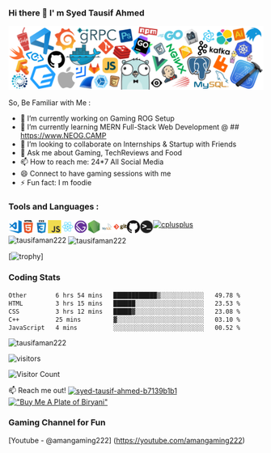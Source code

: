 ### Hi there 👋 I' m Syed Tausif Ahmed
![header-image](.//header_white_.png)
<!--
**tausifaman222/tausifaman222** is a ✨ _special_ ✨ repository because its `README.md` (this file) appears on your GitHub profile.
-->
So, Be Familiar with Me : 

- 🔭 I’m currently working on Gaming ROG Setup 
- 🌱 I’m currently learning MERN Full-Stack Web Development  @ ## https://www.NEOG.CAMP
- 👯 I’m looking to collaborate on Internships & Startup with Friends
- 💬 Ask me about Gaming, TechReviews and Food
- 📫 How to reach me: 24*7 All Social Media
- 😄 Connect to have gaming sessions with me
- ⚡ Fun fact: I m foodie 

### Tools and Languages : 
<a href="https://www.w3schools.com/cpp/" target="_blank"> <img src="https://github.com/isocpp/logos/blob/master/cpp_logo.svg" alt="cplusplus" width="40" height="40"/> </a>
<img align="left" alt="Visual Studio Code" width="26px" src="https://raw.githubusercontent.com/github/explore/80688e429a7d4ef2fca1e82350fe8e3517d3494d/topics/visual-studio-code/visual-studio-code.png" />
<img align="left" alt="HTML5" width="26px" src="https://raw.githubusercontent.com/github/explore/80688e429a7d4ef2fca1e82350fe8e3517d3494d/topics/html/html.png" />
<img align="left" alt="CSS3" width="26px" src="https://raw.githubusercontent.com/github/explore/80688e429a7d4ef2fca1e82350fe8e3517d3494d/topics/css/css.png" />
<img align="left" alt="JavaScript" width="26px" src="https://raw.githubusercontent.com/github/explore/80688e429a7d4ef2fca1e82350fe8e3517d3494d/topics/javascript/javascript.png" />
<img align="left" alt="React" width="26px" src="https://raw.githubusercontent.com/github/explore/80688e429a7d4ef2fca1e82350fe8e3517d3494d/topics/react/react.png" />
<img align="left" alt="Gatsby" width="26px" src="https://raw.githubusercontent.com/github/explore/e94815998e4e0713912fed477a1f346ec04c3da2/topics/gatsby/gatsby.png" />
<img align="left" alt="Node.js" width="26px" src="https://raw.githubusercontent.com/github/explore/80688e429a7d4ef2fca1e82350fe8e3517d3494d/topics/nodejs/nodejs.png" />
<img align="left" alt="MySQL" width="26px" src="https://raw.githubusercontent.com/github/explore/80688e429a7d4ef2fca1e82350fe8e3517d3494d/topics/mysql/mysql.png" />
<img align="left" alt="Git" width="26px" src="https://raw.githubusercontent.com/github/explore/80688e429a7d4ef2fca1e82350fe8e3517d3494d/topics/git/git.png" />
<img align="left" alt="GitHub" width="26px" src="https://raw.githubusercontent.com/github/explore/78df643247d429f6cc873026c0622819ad797942/topics/github/github.png" />
<img align="left" alt="Terminal" width="26px" src="https://raw.githubusercontent.com/github/explore/80688e429a7d4ef2fca1e82350fe8e3517d3494d/topics/terminal/terminal.png" />
</br>
<p><img align="left" src="https://github-readme-stats.vercel.app/api/top-langs?username=tausifaman222&show_icons=true&locale=en&layout=compact" alt="tausifaman222" /></p>

<p>&nbsp;<img align="center" src="https://github-readme-stats.vercel.app/api?username=tausifaman222&show_icons=true&locale=en" alt="tausifaman222" /></p>
 

[![trophy](https://github-profile-trophy.vercel.app/?username=tausifaman222&theme=onedark)]
 ### Coding Stats 
<!--START_SECTION:waka-->
```text
Other        6 hrs 54 mins   ████████████▒░░░░░░░░░░░░   49.78 % 
HTML         3 hrs 15 mins   ██████░░░░░░░░░░░░░░░░░░░   23.53 % 
CSS          3 hrs 12 mins   █████▓░░░░░░░░░░░░░░░░░░░   23.08 % 
C++          25 mins         ▓░░░░░░░░░░░░░░░░░░░░░░░░   03.10 % 
JavaScript   4 mins          ░░░░░░░░░░░░░░░░░░░░░░░░░   00.52 % 
```
<!--END_SECTION:waka-->
<p><img src="https://github-readme-streak-stats.herokuapp.com/?user=tausifaman222" alt="tausifaman222" />
</p>
<!-- ![HitCount](http://hits.dwyl.com/tausifaman222/tausifaman222.svg) -->

![visitors](https://visitor-badge.glitch.me/badge?page_id=tausifaman222.tausifaman222)

![Visitor Count](https://profile-counter.glitch.me/tausifaman222/count.svg)
 

:mailbox: Reach me out!
<a href="https://linkedin.com/in/syed-tausif-ahmed-b7139b1b1" target="blank"><img align="center" src="https://cdn.jsdelivr.net/npm/simple-icons@3.0.1/icons/linkedin.svg" alt="syed-tausif-ahmed-b7139b1b1" height="30" width="40" /></a>
[!["Buy Me A Plate of Biryani"](https://www.google.com/url?sa=i&url=https%3A%2F%2Fwww.swiggy.com%2Frestaurants%2Fbiryani-blues-scindia-house-connaught-place-delhi-8620&psig=AOvVaw3sIQy6NxwguGFz9mXqnLT2&ust=1624651713890000&source=images&cd=vfe&ved=0CAoQjRxqFwoTCLib9rmJsfECFQAAAAAdAAAAABAD)](https://www.buymeacoffee.com/tausifaman)
### Gaming Channel for Fun
[Youtube - @amangaming222]
(https://youtube.com/amangaming222)
